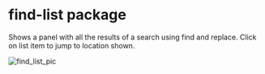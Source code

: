 # find-list package
Shows a panel with all the results of a search using find and replace.
Click on list item to jump to location shown.

![find_list_pic](https://cloud.githubusercontent.com/assets/16363706/18810877/5d6a6064-825e-11e6-892e-2f379381ff30.png)
